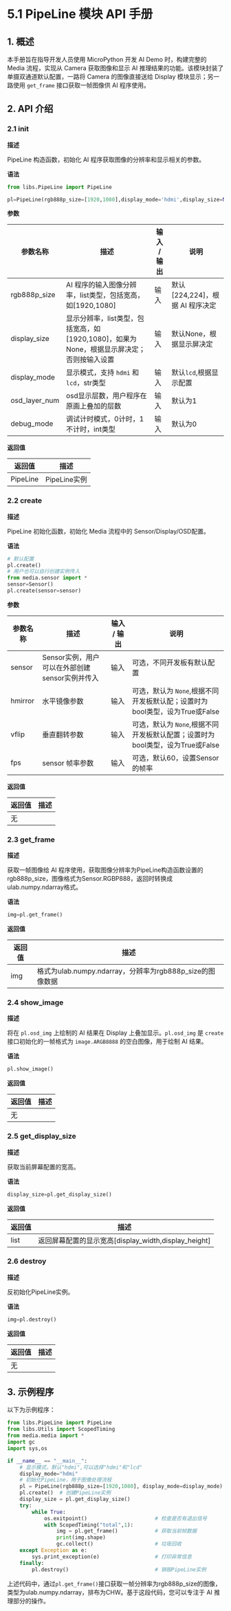 # 5.1 PipeLine 模块 API 手册

## 1. 概述

本手册旨在指导开发人员使用 MicroPython 开发 AI Demo 时，构建完整的 Media 流程，实现从 Camera 获取图像和显示 AI 推理结果的功能。该模块封装了单摄双通道默认配置，一路将 Camera 的图像直接送给 Display 模块显示；另一路使用 `get_frame` 接口获取一帧图像供 AI 程序使用。

## 2. API 介绍

### 2.1 init

**描述**

PipeLine 构造函数，初始化 AI 程序获取图像的分辨率和显示相关的参数。

**语法**  

```python
from libs.PipeLine import PipeLine

pl=PipeLine(rgb888p_size=[1920,1080],display_mode='hdmi',display_size=None,osd_layer_num=1,debug_mode=0)
```

**参数**  

| 参数名称 | 描述                          | 输入 / 输出 | 说明 |
|----------|-------------------------------|-----------|------|
| rgb888p_size | AI 程序的输入图像分辨率，list类型，包括宽高，如[1920,1080] | 输入 | 默认[224,224]，根据 AI 程序决定|
| display_size | 显示分辨率，list类型，包括宽高，如[1920,1080]，如果为None，根据显示屏决定；否则按输入设置 | 输入 | 默认None，根据显示屏决定 |
| display_mode | 显示模式，支持 `hdmi` 和 `lcd`，str类型 | 输入 | 默认`lcd`,根据显示配置|
| osd_layer_num| osd显示层数，用户程序在原画上叠加的层数| 输入 | 默认为1 |
| debug_mode   | 调试计时模式，0计时，1不计时，int类型 | 输入 | 默认为0 |

**返回值**  

| 返回值 | 描述                            |
|--------|---------------------------------|
| PipeLine | PipeLine实例                  |

### 2.2 create

**描述**

PipeLine 初始化函数，初始化 Media 流程中的 Sensor/Display/OSD配置。

**语法**  

```python
# 默认配置
pl.create()
# 用户也可以自行创建实例传入
from media.sensor import *
sensor=Sensor()
pl.create(sensor=sensor)
```

**参数**  

| 参数名称 | 描述                          | 输入 / 输出 | 说明 |
|----------|-------------------------------|-----------|------|
| sensor   | Sensor实例，用户可以在外部创建sensor实例并传入  | 输入      |  可选，不同开发板有默认配置 |
| hmirror  | 水平镜像参数                | 输入      | 可选，默认为 `None`,根据不同开发板默认配；设置时为bool类型，设为True或False |
| vflip    | 垂直翻转参数                | 输入      | 可选，默认为 `None`,根据不同开发板默认配置；设置时为bool类型，设为True或False     |
| fps      | sensor 帧率参数    | 输入      | 可选，默认60，设置Sensor的帧率 |

**返回值**  

| 返回值 | 描述                            |
|--------|---------------------------------|
| 无     |                                 |

### 2.3 get_frame

**描述**

获取一帧图像给 AI 程序使用，获取图像分辨率为PipeLine构造函数设置的rgb888p_size，图像格式为Sensor.RGBP888，返回时转换成ulab.numpy.ndarray格式。

**语法**  

```python
img=pl.get_frame()
```

**返回值**  

| 返回值 | 描述                            |
|--------|---------------------------------|
| img     | 格式为ulab.numpy.ndarray，分辨率为rgb888p_size的图像数据 |

### 2.4 show_image

**描述**

将在 `pl.osd_img` 上绘制的 AI 结果在 Display 上叠加显示。`pl.osd_img` 是 `create` 接口初始化的一帧格式为 `image.ARGB8888` 的空白图像，用于绘制 AI 结果。

**语法**  

```python
pl.show_image()
```

**返回值**  

| 返回值 | 描述                            |
|--------|---------------------------------|
| 无     |                                 |

### 2.5 get_display_size

**描述**

获取当前屏幕配置的宽高。

**语法**  

```python
display_size=pl.get_display_size()
```

**返回值**  

| 返回值 | 描述                            |
|--------|---------------------------------|
| list    | 返回屏幕配置的显示宽高[display_width,display_height] |

### 2.6 destroy

**描述**

反初始化PipeLine实例。

**语法**  

```python
img=pl.destroy()
```

**返回值**  

| 返回值 | 描述                            |
|--------|---------------------------------|
| 无    |                                  |

## 3. 示例程序

以下为示例程序：

```python
from libs.PipeLine import PipeLine
from libs.Utils import ScopedTiming
from media.media import *
import gc
import sys,os

if __name__ == "__main__":
    # 显示模式，默认"hdmi",可以选择"hdmi"和"lcd"
    display_mode="hdmi"
    # 初始化PipeLine，用于图像处理流程
    pl = PipeLine(rgb888p_size=[1920,1080], display_mode=display_mode)
    pl.create()  # 创建PipeLine实例
    display_size = pl.get_display_size()
    try:
        while True:
            os.exitpoint()                      # 检查是否有退出信号
            with ScopedTiming("total",1):
                img = pl.get_frame()            # 获取当前帧数据
                print(img.shape)
                gc.collect()                    # 垃圾回收
    except Exception as e:
        sys.print_exception(e)                  # 打印异常信息
    finally:
        pl.destroy()                            # 销毁PipeLine实例
```

上述代码中，通过`pl.get_frame()`接口获取一帧分辨率为rgb888p_size的图像，类型为ulab.numpy.ndarray，排布为CHW。基于这段代码，您可以专注于 AI 推理部分的操作。

